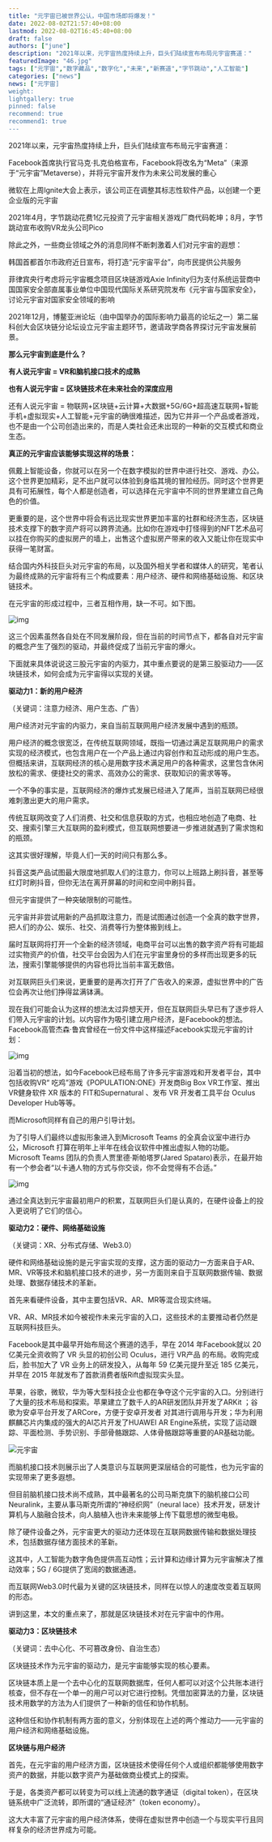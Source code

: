 ```yaml
---
title: "元宇宙已被世界公认，中国市场即将爆发！"
date: 2022-08-02T21:57:40+08:00
lastmod: 2022-08-02T16:45:40+08:00
draft: false
authors: ["june"]
description: "2021年以来，元宇宙热度持续上升，巨头们陆续宣布布局元宇宙赛道："
featuredImage: "46.jpg"
tags: ["元宇宙","数字藏品","数字化","未来","新赛道","字节跳动","人工智能"]
categories: ["news"]
news: ["元宇宙]
weight: 
lightgallery: true
pinned: false
recommend: true
recommend1: true
---
```


2021年以来，元宇宙热度持续上升，巨头们陆续宣布布局元宇宙赛道：

Facebook首席执行官马克·扎克伯格宣布，Facebook将改名为“Meta”（来源于“元宇宙”Metaverse），并将元宇宙开发作为未来公司发展的重心

微软在上周Ignite大会上表示，该公司正在调整其标志性软件产品，以创建一个更企业版的元宇宙

2021年4月，字节跳动花费1亿元投资了元宇宙相关游戏厂商代码乾坤；8月，字节跳动宣布收购VR龙头公司Pico

除此之外，一些商业领域之外的消息同样不断刺激着人们对元宇宙的遐想：

韩国首都首尔市政府近日宣布，将打造“元宇宙平台”，向市民提供公共服务

菲律宾央行考虑将元宇宙概念项目区块链游戏Axie Infinity归为支付系统运营商中国国家安全部直属事业单位中国现代国际关系研究院发布《元宇宙与国家安全》，讨论元宇宙对国家安全领域的影响

2021年12月，博鳌亚洲论坛（由中国举办的国际影响力最高的论坛之一）第二届科创大会区块链分论坛设立元宇宙主题环节，邀请政学商各界探讨元宇宙发展前景。

**那么元宇宙到底是什么？**

**有人说元宇宙 = VR和脑机接口技术的成熟**

**也有人说元宇宙 = 区块链技术在未来社会的深度应用**

还有人说元宇宙 = 物联网+区块链+云计算+大数据+5G/6G+超高速互联网+智能手机+虚拟现实+人工智能+元宇宙的确很难描述，因为它并非一个产品或者游戏，也不是由一个公司创造出来的，而是人类社会还未出现的一种新的交互模式和商业生态。

**真正的元宇宙应该能够实现这样的场景：**

佩戴上智能设备，你就可以在另一个在数字模拟的世界中进行社交、游戏、办公。这个世界更加精彩，足不出户就可以体验到身临其境的冒险经历。同时这个世界更具有可拓展性，每个人都是创造者，可以选择在元宇宙中不同的世界里建立自己角色的价值。

更重要的是，这个世界中将会有远比现实世界更加丰富的社群和经济生态，区块链技术支撑下的数字资产将可以跨界流通。比如你在游戏中打怪得到的NFT艺术品可以挂在你购买的虚拟房产的墙上，出售这个虚拟房产带来的收入又能让你在现实中获得一笔财富。

结合国内外科技巨头对元宇宙的布局，以及国外相关学者和媒体人的研究，笔者认为最终成熟的元宇宙将有三个构成要素：用户经济、硬件和网络基础设施、和区块链技术。

在元宇宙的形成过程中，三者互相作用，缺一不可。如下图。

![img](42.png)



这三个因素虽然各自处在不同发展阶段，但在当前的时间节点下，都各自对元宇宙的概念产生了强烈的驱动，并最终促成了当前元宇宙的爆火。

下面就来具体说说这三股元宇宙的内驱力，其中重点要说的是第三股驱动力——区块链技术，如何会成为元宇宙得以实现的关键。



**驱动力1：新的用户经济**

（关键词：注意力经济、用户生态、广告）

用户经济对元宇宙的内驱力，来自当前互联网用户经济发展中遇到的瓶颈。

用户经济的概念很宽泛，在传统互联网领域，既指一切通过满足互联网用户的需求实现的经济模式，也包含用户在一个产品上通过内容创作和互动形成的用户生态。但概括来讲，互联网经济的核心是用数字技术满足用户的各种需求，这里包含休闲放松的需求、便捷社交的需求、高效办公的需求、获取知识的需求等等。

一个不争的事实是，互联网经济的爆炸式发展已经进入了尾声，当前互联网已经很难刺激出更大的用户需求。

传统互联网改变了人们消费、社交和信息获取的方式，也相应地创造了电商、社交、搜索引擎三大互联网的盈利模式，但互联网想要进一步推进就遇到了需求饱和的瓶颈。

这其实很好理解，毕竟人们一天的时间只有那么多。

抖音这类产品试图最大限度地抓取人们的注意力，你可以上班路上刷抖音，甚至等红灯时刷抖音，但你无法在离开屏幕的时间和空间中刷抖音。

但元宇宙提供了一种突破限制的可能性。

元宇宙并非尝试用新的产品抓取注意力，而是试图通过创造一个全真的数字世界，把人们的办公、娱乐、社交、消费等行为整体搬到线上。

届时互联网将打开一个全新的经济领域，电商平台可以出售的数字资产将有可能超过实物资产的价值，社交平台会因为人们在元宇宙里身份的多样而出现更多的玩法，搜索引擎能够提供的内容也将比当前丰富无数倍。

对互联网巨头们来说，更重要的是再次打开了广告收入的来源，虚拟世界中的广告位会再次让他们挣得盆满钵满。

现在我们可能会认为这样的想法太过异想天开，但在互联网巨头早已有了逐步将人们带入元宇宙的计划。以内容作为吸引建立用户经济，是Facebook的想法。Facebook高管杰森·鲁宾曾经在一份文件中这样描述Facebook实现元宇宙的计划：

![img](44.png)

沿着当初的想法，如今Facebook已经布局了许多元宇宙游戏和开发者平台，其中包括收购VR“ 吃鸡”游戏《POPULATION:ONE》开发商Big Box VR工作室、推出VR健身软件 XR 版本的 FIT和Supernatural 、发布 VR 开发者工具平台 Oculus Developer Hub等等。

而Microsoft同样有自己的用户引导计划。

为了引导人们最终以虚拟形象进入到Microsoft Teams 的全真会议室中进行办公，Microsoft 打算在明年上半年在线会议软件中推出虚拟人物的功能。Microsoft Teams 团队的负责人贾里德·斯帕塔罗(Jared Spataro)表示，在最开始有一个参会者“以卡通人物的方式与你交谈，你不会觉得有不合适。”

![img](43.png)

通过全真达到元宇宙最初用户的积累，互联网巨头们是认真的，在硬件设备上的投入更说明了它们的信心。



**驱动力2：硬件、网络基础设施**

（关键词：XR、分布式存储、Web3.0）

硬件和网络基础设施的是元宇宙实现的支撑，这方面的驱动力一方面来自于AR、MR、VR等技术和脑机接口技术的进步，另一方面则来自于互联网数据传输、数据处理、数据存储技术的革新。

首先来看硬件设备，其中主要包括VR、AR、MR等混合现实终端。

VR、AR、MR技术如今被视作未来元宇宙的入口，这些技术的主要推动者仍然是互联网科技巨头。

Facebook是其中最早开始布局这个赛道的选手，早在 2014 年Facebook就以 20 亿美元全资收购了 VR 头显的初创公司 Oculus，进行 VR产品 的布局。收购完成后，脸书加大了 VR 业务上的研发投入，从每年 59 亿美元提升至近 185 亿美元，并早在 2015 年就发布了首款消费者版Rift虚拟现实头显。

苹果，谷歌，微软，华为等大型科技企业也都在争夺这个元宇宙的入口。分别进行了大量的技术布局和探索。苹果建立了数千人的AR研发团队并开发了ARKit ；谷歌为安卓平台开发了ARCore，方便于安卓开发者 对其进行调用与开发；华为利用麒麟芯片内集成的强大的AI芯片开发了HUAWEI AR Engine系统，实现了运动跟踪、平面检测、手势识别、手部骨骼跟踪、人体骨骼跟踪等重要的AR基础功能。

![元宇宙](45.png)

而脑机接口技术则展示出了人类意识与互联网更深层结合的可能性，也为元宇宙的实现带来了更多遐想。

但目前脑机接口技术尚不成熟，其中最著名的公司马斯克旗下的脑机接口公司Neuralink，主要从事马斯克所谓的“神经织网”（neural lace）技术开发，研发计算机与人脑融合技术，向人脑植入也许未来能够上传下载思想的微型电极。

除了硬件设备之外，元宇宙更大的驱动力还体现在互联网数据传输和数据处理技术，包括数据存储方面技术的革新。

这其中，人工智能为数字角色提供高互动性；云计算和边缘计算为元宇宙解决了推动效率；5G / 6G提供了宽阔的数据通道。

而互联网Web3.0时代最为关键的区块链技术，同样在以惊人的速度改变着互联网的形态。

讲到这里，本文的重点来了，那就是区块链技术对在元宇宙中的作用。



**驱动力3：区块链技术**

（关键词：去中心化、不可篡改身份、自治生态）

区块链技术作为元宇宙的驱动力，是元宇宙能够实现的核心要素。

区块链本质上是一个去中心化的互联网数据库，任何人都可以对这个公共账本进行核查，但不存在一个单一的用户可以对它进行控制。凭借加密算法的力量，区块链技术用数学的方法为人们提供了一种新的信任和协作机制。

这种信任和协作机制有两方面的意义，分别体现在上述的两个推动力——元宇宙的用户经济和网络基础设施。

**区块链与用户经济**

首先，在元宇宙的用户经济方面，区块链技术使得任何个人或组织都能够使用数字资产的数据，并能以数字资产为基础做商业模式上的探索。

于是，各类资产都可以转变为可以线上流通的数字通证（digital token），在区块链系统中广泛流转，即所谓的“通证经济”（token economy）。

这大大丰富了元宇宙的用户经济体系，使得在虚拟世界中创造一个与现实平行且同样复杂的经济世界成为可能。